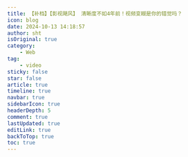 ```yaml
---
title: 【补档】【影视飓风】 清晰度不如4年前！视频变糊是你的错觉吗？
icon: blog
date: 2024-10-13 14:18:57
author: sht
isOriginal: true
category: 
    - Web
tag:
    - video
sticky: false
star: false
article: true
timeline: true
navbar: true
sidebarIcon: true
headerDepth: 5
comment: true
lastUpdated: true
editLink: true
backToTop: true
toc: true
---
```


<VidStack
src="https://github.com/AndersonHJB/AndersonHJB.github.io/releases/download/V0.0.1/Supplement-Film-hurricane.mp4"
  poster="https://i.ytimg.com/vi/dKxDxSuZ8hc/maxresdefault.jpg"
/>

